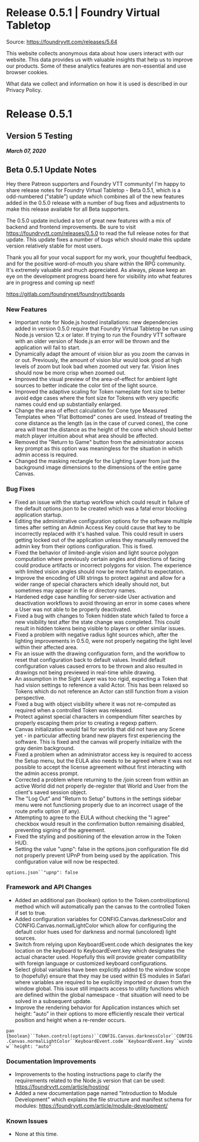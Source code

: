 # Release 0.5.1 | Foundry Virtual Tabletop

Source: https://foundryvtt.com/releases/5.64

This website collects anonymous data about how users interact with our website. This data provides us with 
        valuable insights that help us to improve our products. Some of these analytics features are non-essential 
        and use browser cookies.

What data we collect and information on how it is used is described in our 
        Privacy Policy.


# Release 0.5.1


## Version 5 Testing


##### March 07, 2020


## Beta 0.5.1 Update Notes

Hey there Patreon supporters and Foundry VTT community! I'm happy to share release notes for Foundry Virtual Tabletop - Beta 0.5.1, which is a odd-numbered ("stable") update which combines all of the new features added in the 0.5.0 release with a number of bug fixes and adjustments to make this release available for all Beta supporters.

The 0.5.0 update included a ton of great new features with a mix of backend and frontend improvements. Be sure to visit https://foundryvtt.com/releases/0.5.0 to read the full release notes for that update. This update fixes a number of bugs which should make this update version relatively stable for most users.

Thank you all for your vocal support for my work, your thoughtful feedback, and for the positive word-of-mouth you share within the RPG community. It's extremely valuable and much appreciated. As always, please keep an eye on the development progress board here for visibility into what features are in progress and coming up next!

https://gitlab.com/foundrynet/foundryvtt/boards


### New Features

- Important note for Node.js hosted installations: new dependencies added in version 0.5.0 require that Foundry Virtual Tabletop be run using Node.js version 12.x or later. If trying to run the Foundry VTT software with an older version of Node.js an error will be thrown and the application will fail to start.
- Dynamically adapt the amount of vision blur as you zoom the canvas in or out. Previously, the amount of vision blur would look good at high levels of zoom but look bad when zoomed out very far. Vision lines should now be more crisp when zoomed out.
- Improved the visual preview of the area-of-effect for ambient light sources to better indicate the color tint of the light source.
- Improved the adaptive scaling for Token nameplate font size to better avoid edge cases where the font size for Tokens with very specific names could end up substantially enlarged.
- Change the area of effect calculation for Cone type Measured Templates when "Flat Bottomed" cones are used. Instead of treating the cone distance as the length (as in the case of curved cones), the cone area will treat the distance as the height of the cone which should better match player intuition about what area should be affected.
- Removed the "Return to Game" button from the administrator access key prompt as this option was meaningless for the situation in which admin access is required.
- Changed the masking rectangle for the Lighting Layer from just the background image dimensions to the dimensions of the entire game Canvas.


### Bug Fixes

- Fixed an issue with the startup workflow which could result in failure of the default options.json to be created which was a fatal error blocking application startup.
- Editing the administrative configuration options for the software multiple times after setting an Admin Access Key could cause that key to be incorrectly replaced with it's hashed value. This could result in users getting locked out of the application unless they manually removed the admin key from their options configuration. This is fixed.
- Fixed the behavior of limited-angle vision and light source polygon computation where previously certain angles and directions of facing could produce artifacts or incorrect polygons for vision. The experience with limited vision angles should now be more faithful to expectation.
- Improve the encoding of URI strings to protect against and allow for a wider range of special characters which ideally should not, but sometimes may appear in file or directory names.
- Hardened edge case handling for server-side User activation and deactivation workflows to avoid throwing an error in some cases where a User was not able to be properly deactivated.
- Fixed a bug with changes to Token hidden state which failed to force a new visibility test after the state change was completed. This could result in hidden tokens being visible to players or other similar issues.
- Fixed a problem with negative radius light sources which, after the lighting improvements in 0.5.0, were not properly negating the light level within their affected area.
- Fix an issue with the drawing configuration form, and the workflow to reset that configuration back to default values. Invalid default configuration values caused errors to be thrown and also resulted in drawings not being previewed in real-time while drawing.
- An assumption in the Sight Layer was too rigid, expecting a Token that had vision settings to reference a valid Actor. This has been relaxed so Tokens which do not reference an Actor can still function from a vision perspective.
- Fixed a bug with object visibility where it was not re-computed as required when a controlled Token was released.
- Protect against special characters in compendium filter searches by properly escaping them prior to creating a regexp pattern.
- Canvas initialization would fail for worlds that did not have any Scene yet - in particular affecting brand new players first experiencing the software. This is fixed and the canvas will properly initialize with the gray denim background.
- Fixed a problem when an administrator access key is required to access the Setup menu, but the EULA also needs to be agreed where it was not possible to accept the license agreement without first interacting with the admin access prompt.
- Corrected a problem where returning to the /join screen from within an active World did not properly de-register that World and User from the client's saved session object.
- The "Log Out" and "Return to Setup" buttons in the settings sidebar menu were not functioning properly due to an incorrect usage of the route prefix option (if any).
- Attempting to agree to the EULA without checking the "I agree" checkbox would result in the confirmation button remaining disabled, preventing signing of the agreement.
- Fixed the styling and positioning of the elevation arrow in the Token HUD.
- Setting the value "upnp": false in the options.json configuration file did not properly prevent UPnP from being used by the application. This configuration value will now be respected.

`options.json``"upnp": false`
### Framework and API Changes

- Added an additional pan {boolean} option to the Token.control(options) method which will automatically pan the canvas to the controlled Token if set to true.
- Added configuration variables for CONFIG.Canvas.darknessColor and CONFIG.Canvas.normalLightColor which allow for configuring the default color hues used for darkness and normal (uncolored) light sources.
- Switch from relying upon KeyboardEvent.code which designates the key location on the keyboard to KeyboardEvent.key which designates the actual character used. Hopefully this will provide greater compatibility with foreign language or customized keyboard configurations.
- Select global variables have been explicitly added to the window scope to (hopefully) ensure that they may be used within ES modules in Safari where variables are required to be explicitly imported or drawn from the window global. This issue still impacts access to utility functions which are defined within the global namespace - that situation will need to be solved in a subsequent update.
- Improve the rendering behavior for Application instances which set height: "auto" in their options to more efficiently rescale their vertical position and height when a re-render occurs.

`pan {boolean}``Token.control(options)``CONFIG.Canvas.darknessColor``CONFIG.Canvas.normalLightColor``KeyboardEvent.code``KeyboardEvent.key``window``height: "auto"`
### Documentation Improvements

- Improvements to the hosting instructions page to clarify the requirements related to the Node.js version that can be used: https://foundryvtt.com/article/hosting/
- Added a new documentation page named "Introduction to Module Development" which explains the file structure and manifest schema for modules: https://foundryvtt.com/article/module-development/


### Known Issues

- None at this time.

